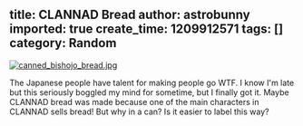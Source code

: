 title: CLANNAD Bread
author: astrobunny
imported: true
create_time: 1209912571
tags: []
category: Random
---
 [![canned_bishojo_bread.jpg](wp-uploads/2008/05/canned_bishojo_bread.jpg)](/images/wp-uploads/2008/05/canned_bishojo_bread.jpg "canned\_bishojo\_bread.jpg")  
  
The Japanese people have talent for making people go WTF. I know I'm late but this seriously boggled my mind for sometime, but I finally got it. Maybe CLANNAD bread was made because one of the main characters in CLANNAD sells bread! But why in a can? Is it easier to label this way?